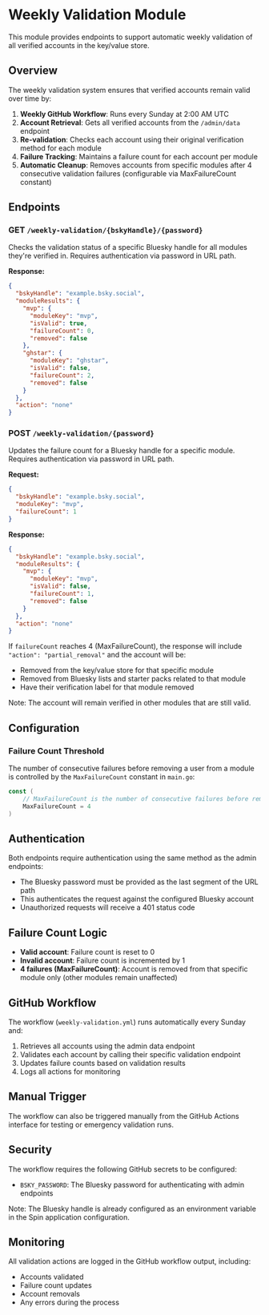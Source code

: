# Weekly Validation Module

This module provides endpoints to support automatic weekly validation of all verified accounts in the key/value store.

## Overview

The weekly validation system ensures that verified accounts remain valid over time by:

1. **Weekly GitHub Workflow**: Runs every Sunday at 2:00 AM UTC
2. **Account Retrieval**: Gets all verified accounts from the `/admin/data` endpoint
3. **Re-validation**: Checks each account using their original verification method for each module
4. **Failure Tracking**: Maintains a failure count for each account per module
5. **Automatic Cleanup**: Removes accounts from specific modules after 4 consecutive validation failures (configurable via MaxFailureCount constant)

## Endpoints

### GET `/weekly-validation/{bskyHandle}/{password}`

Checks the validation status of a specific Bluesky handle for all modules they're verified in. Requires authentication via password in URL path.

**Response:**
```json
{
  "bskyHandle": "example.bsky.social",
  "moduleResults": {
    "mvp": {
      "moduleKey": "mvp",
      "isValid": true,
      "failureCount": 0,
      "removed": false
    },
    "ghstar": {
      "moduleKey": "ghstar", 
      "isValid": false,
      "failureCount": 2,
      "removed": false
    }
  },
  "action": "none"
}
```

### POST `/weekly-validation/{password}`

Updates the failure count for a Bluesky handle for a specific module. Requires authentication via password in URL path.

**Request:**
```json
{
  "bskyHandle": "example.bsky.social",
  "moduleKey": "mvp", 
  "failureCount": 1
}
```

**Response:**
```json
{
  "bskyHandle": "example.bsky.social",
  "moduleResults": {
    "mvp": {
      "moduleKey": "mvp",
      "isValid": false,
      "failureCount": 1,
      "removed": false
    }
  },
  "action": "none"
}
```

If `failureCount` reaches 4 (MaxFailureCount), the response will include `"action": "partial_removal"` and the account will be:
- Removed from the key/value store for that specific module
- Removed from Bluesky lists and starter packs related to that module
- Have their verification label for that module removed

Note: The account will remain verified in other modules that are still valid.

## Configuration

### Failure Count Threshold

The number of consecutive failures before removing a user from a module is controlled by the `MaxFailureCount` constant in `main.go`:

```go
const (
    // MaxFailureCount is the number of consecutive failures before removing a user from a module
    MaxFailureCount = 4
)
```

## Authentication

Both endpoints require authentication using the same method as the admin endpoints:
- The Bluesky password must be provided as the last segment of the URL path
- This authenticates the request against the configured Bluesky account
- Unauthorized requests will receive a 401 status code

## Failure Count Logic

- **Valid account**: Failure count is reset to 0
- **Invalid account**: Failure count is incremented by 1
- **4 failures (MaxFailureCount)**: Account is removed from that specific module only (other modules remain unaffected)

## GitHub Workflow

The workflow (`weekly-validation.yml`) runs automatically every Sunday and:

1. Retrieves all accounts using the admin data endpoint
2. Validates each account by calling their specific validation endpoint
3. Updates failure counts based on validation results
4. Logs all actions for monitoring

## Manual Trigger

The workflow can also be triggered manually from the GitHub Actions interface for testing or emergency validation runs.

## Security

The workflow requires the following GitHub secrets to be configured:
- `BSKY_PASSWORD`: The Bluesky password for authenticating with admin endpoints

Note: The Bluesky handle is already configured as an environment variable in the Spin application configuration.

## Monitoring

All validation actions are logged in the GitHub workflow output, including:
- Accounts validated
- Failure count updates  
- Account removals
- Any errors during the process
